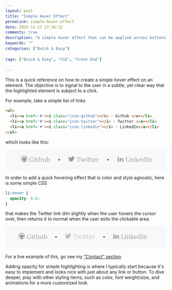 ```yaml
---
layout: post
title: "Simple Hover Effect"
permalink: simple-hover-effect
date: 2015-11-27 17:16:12
comments: true
description: "A simple hover effect that can be applied across buttons, links, and other elements to show emphasis in a subtle way."
keywords: ""
categories: ["Quick & Easy"]

tags: ["Quick & Easy", "CSS", "Front End"]

---
```


This is a quick reference on how to create a simple hover effect on an element.  The objective is to signal to the user in a subtle, yet clear way that the highlighted element is subject to a click.

For example, take a simple list of links 

```html
<ul>
  <li><a href='#'><i class="icon-github"></i> - Github </a></li>
  <li><a href='#'><i class="icon-twitter"></i> - Twitter </a></li>
  <li><a href='#'><i class="icon-linkedin"></i> - LinkedIn</a></li>
</ul>
```

which looks like this:

![Simple List of Link Elements](../images/simple-list-of-link-elements.jpg) 

In order to add a quick hovering effect that is color and style agnostic, here is some simple CSS

```css
li:hover {
  opacity: 0.6;
}
```

that makes the Twitter link dim slightly when the user hovers the cursor over, then returns it to normal when the user exits the clickable area.

![Simple List of Link Elements with Highlight](../images/simple-list-with-highlight.png) 

For a live example of this, go see my ["Contact" section](../#contact)

Adding opacity for simple highlighting is where I typically start because it's easy to implement and looks nice with just about any link or button.  To dive deeper, play with other styling items, such as color, font weight/size, and animations for a more customized look. 

